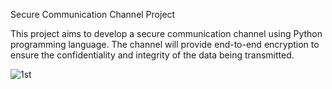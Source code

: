 Secure Communication Channel Project

This project aims to develop a secure communication channel using Python programming language. The channel will provide end-to-end encryption to ensure the confidentiality and integrity of the data being transmitted.

![1st](https://github.com/Swapnil343/Secure-Communication-Channel/assets/154064829/d1e34bb2-603b-4fc7-be26-dd4f094836d6)

